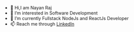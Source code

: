 - 👋 Hi,I am Nayan Raj
- 👀 I’m interested in Software Development
- 🌱 I’m currently  Fullstack NodeJs and ReactJs Developer
- 📫 Reach me through <a href="https://www.linkedin.com/in/nayan-raj-2b6444150/">LinkedIn</a>

<!---
iamnayanraj/iamnayanraj is a ✨ special ✨ repository because its `README.md` (this file) appears on your GitHub profile.
You can click the Preview link to take a look at your changes.
--->

